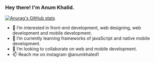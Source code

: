 ### Hey there! I'm Anum Khalid.

[![Anurag's GitHub stats](https://github-readme-stats.vercel.app/api?username=byanum)](https://github.com/anuraghazra/github-readme-stats)



- 👀 I’m interested in front-end development, web designing, web development and mobile development.
- 🌱 I’m currently learning frameworks of javaScript and native mobile development.
- 💞️ I’m looking to collaborate on web and mobile development. 
- 📫 Reach me on instagram @anumkhaled1

<!---
byanum/byanum is a ✨ special ✨ repository because its `README.md` (this file) appears on your GitHub profile.
You can click the Preview link to take a look at your changes.
--->
